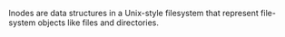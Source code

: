 Inodes are data structures in a Unix-style filesystem that represent file-system objects like files and directories.